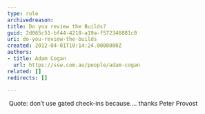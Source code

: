 ```yaml
---
type: rule
archivedreason: 
title: Do you review the Builds?
guid: 2d065c51-bf44-4218-a19a-f572346881c0
uri: do-you-review-the-builds
created: 2012-04-01T10:14:24.0000000Z
authors:
- title: Adam Cogan
  url: https://ssw.com.au/people/adam-cogan
related: []
redirects: []

---
```



<p class="MsoListParagraph" style="margin-bottom&#58;12pt;text-indent&#58;-0.25in;"><span lang="EN-AU"><span style="font-family&#58;'times new roman';font-size&#58;7pt;line-height&#58;normal;">&#160; &#160; &#160; &#160; &#160; &#160;&#160;</span></span><span lang="EN-AU">Quote&#58;
don’t use gated check-ins because…. thanks Peter Provost</span></p>
<br><excerpt class='endintro'></excerpt><br>




